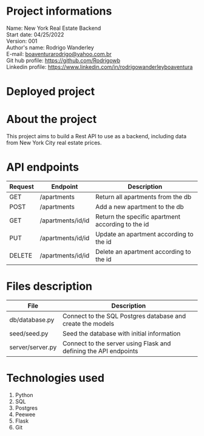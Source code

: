 # Project informations

Name: New York Real Estate Backend <br />
Start date: 04/25/2022 <br />
Version: 001 <br />
Author's name: Rodrigo Wanderley <br />
E-mail: <boaventurarodrigo@yahoo.com.br> <br />
Git hub profile: <https://github.com/Rodrigowb> <br />
Linkedin profile: <https://www.linkedin.com/in/rodrigowanderleyboaventura> <br />

# Deployed project

# About the project

This project aims to build a Rest API to use as a backend, including data from New York City real estate prices.

# API endpoints

| Request | Endpoint | Description |
--- | --- | ---
GET | /apartments | Return all apartments from the db
POST | /apartments | Add a new apartment to the db
GET | /apartments/id/id | Return the specific apartment according to the id
PUT | /apartments/id/id | Update an apartment according to the id
DELETE | /apartments/id/id | Delete an apartment according to the id  

# Files description

| File | Description |
--- | --- 
db/database.py | Connect to the SQL Postgres database and create the models
seed/seed.py | Seed the database with initial information
server/server.py | Connect to the server using Flask and defining the API endpoints

# Technologies used

1. Python
2. SQL
3. Postgres
4. Peewee
5. Flask
6. Git